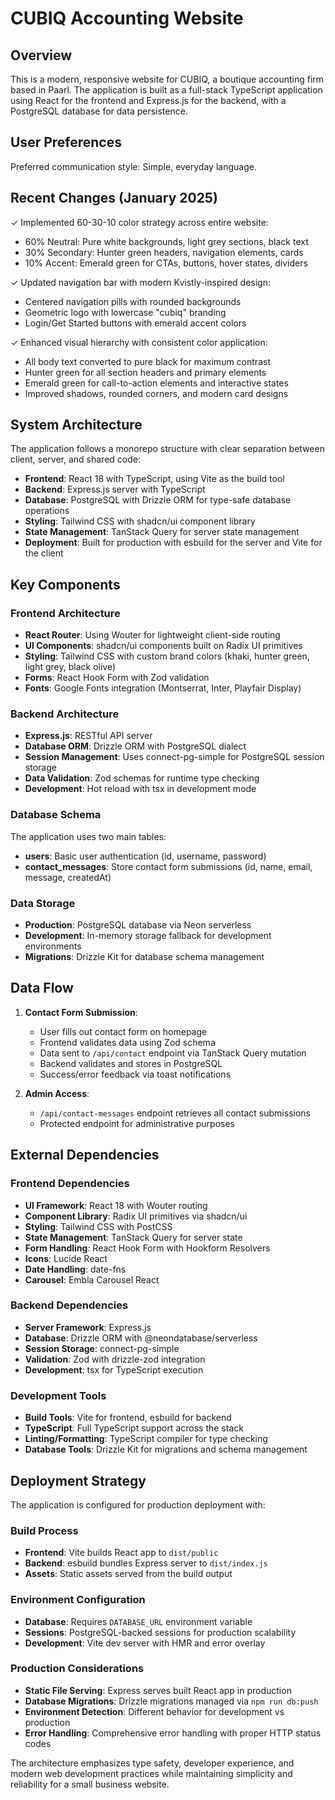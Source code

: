 # CUBIQ Accounting Website

## Overview

This is a modern, responsive website for CUBIQ, a boutique accounting firm based in Paarl. The application is built as a full-stack TypeScript application using React for the frontend and Express.js for the backend, with a PostgreSQL database for data persistence.

## User Preferences

Preferred communication style: Simple, everyday language.

## Recent Changes (January 2025)

✓ Implemented 60-30-10 color strategy across entire website:
  - 60% Neutral: Pure white backgrounds, light grey sections, black text
  - 30% Secondary: Hunter green headers, navigation elements, cards
  - 10% Accent: Emerald green for CTAs, buttons, hover states, dividers

✓ Updated navigation bar with modern Kvistly-inspired design:
  - Centered navigation pills with rounded backgrounds
  - Geometric logo with lowercase "cubiq" branding
  - Login/Get Started buttons with emerald accent colors

✓ Enhanced visual hierarchy with consistent color application:
  - All body text converted to pure black for maximum contrast
  - Hunter green for all section headers and primary elements
  - Emerald green for call-to-action elements and interactive states
  - Improved shadows, rounded corners, and modern card designs

## System Architecture

The application follows a monorepo structure with clear separation between client, server, and shared code:

- **Frontend**: React 18 with TypeScript, using Vite as the build tool
- **Backend**: Express.js server with TypeScript
- **Database**: PostgreSQL with Drizzle ORM for type-safe database operations
- **Styling**: Tailwind CSS with shadcn/ui component library
- **State Management**: TanStack Query for server state management
- **Deployment**: Built for production with esbuild for the server and Vite for the client

## Key Components

### Frontend Architecture
- **React Router**: Using Wouter for lightweight client-side routing
- **UI Components**: shadcn/ui components built on Radix UI primitives
- **Styling**: Tailwind CSS with custom brand colors (khaki, hunter green, light grey, black olive)
- **Forms**: React Hook Form with Zod validation
- **Fonts**: Google Fonts integration (Montserrat, Inter, Playfair Display)

### Backend Architecture
- **Express.js**: RESTful API server
- **Database ORM**: Drizzle ORM with PostgreSQL dialect
- **Session Management**: Uses connect-pg-simple for PostgreSQL session storage
- **Data Validation**: Zod schemas for runtime type checking
- **Development**: Hot reload with tsx in development mode

### Database Schema
The application uses two main tables:
- **users**: Basic user authentication (id, username, password)
- **contact_messages**: Store contact form submissions (id, name, email, message, createdAt)

### Data Storage
- **Production**: PostgreSQL database via Neon serverless
- **Development**: In-memory storage fallback for development environments
- **Migrations**: Drizzle Kit for database schema management

## Data Flow

1. **Contact Form Submission**:
   - User fills out contact form on homepage
   - Frontend validates data using Zod schema
   - Data sent to `/api/contact` endpoint via TanStack Query mutation
   - Backend validates and stores in PostgreSQL
   - Success/error feedback via toast notifications

2. **Admin Access**:
   - `/api/contact-messages` endpoint retrieves all contact submissions
   - Protected endpoint for administrative purposes

## External Dependencies

### Frontend Dependencies
- **UI Framework**: React 18 with Wouter routing
- **Component Library**: Radix UI primitives via shadcn/ui
- **Styling**: Tailwind CSS with PostCSS
- **State Management**: TanStack Query for server state
- **Form Handling**: React Hook Form with Hookform Resolvers
- **Icons**: Lucide React
- **Date Handling**: date-fns
- **Carousel**: Embla Carousel React

### Backend Dependencies
- **Server Framework**: Express.js
- **Database**: Drizzle ORM with @neondatabase/serverless
- **Session Storage**: connect-pg-simple
- **Validation**: Zod with drizzle-zod integration
- **Development**: tsx for TypeScript execution

### Development Tools
- **Build Tools**: Vite for frontend, esbuild for backend
- **TypeScript**: Full TypeScript support across the stack
- **Linting/Formatting**: TypeScript compiler for type checking
- **Database Tools**: Drizzle Kit for migrations and schema management

## Deployment Strategy

The application is configured for production deployment with:

### Build Process
- **Frontend**: Vite builds React app to `dist/public`
- **Backend**: esbuild bundles Express server to `dist/index.js`
- **Assets**: Static assets served from the build output

### Environment Configuration
- **Database**: Requires `DATABASE_URL` environment variable
- **Sessions**: PostgreSQL-backed sessions for production scalability
- **Development**: Vite dev server with HMR and error overlay

### Production Considerations
- **Static File Serving**: Express serves built React app in production
- **Database Migrations**: Drizzle migrations managed via `npm run db:push`
- **Environment Detection**: Different behavior for development vs production
- **Error Handling**: Comprehensive error handling with proper HTTP status codes

The architecture emphasizes type safety, developer experience, and modern web development practices while maintaining simplicity and reliability for a small business website.